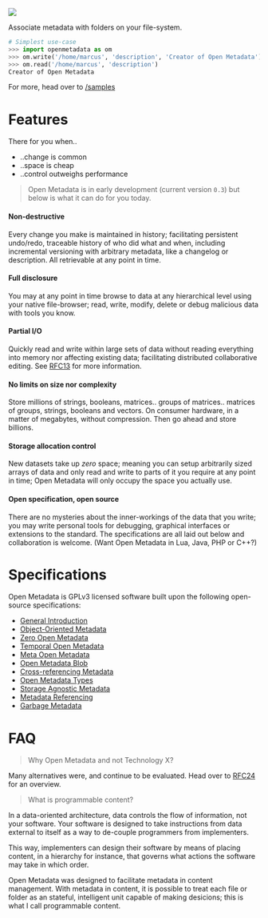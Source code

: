 <!-- ![](https://dl.dropbox.com/s/f756p54ermi9wto/openmetadata_black_small_rgb_aw1.png) -->
![](https://dl.dropbox.com/s/frgz506hx49i9rt/openmetadata_black_med_rgb_aw1.png)

Associate metadata with folders on your file-system.

```python
# Simplest use-case
>>> import openmetadata as om
>>> om.write('/home/marcus', 'description', 'Creator of Open Metadata')
>>> om.read('/home/marcus', 'description')
Creator of Open Metadata
```

For more, head over to [/samples](https://github.com/abstractfactory/openmetadata/tree/master/samples)

# Features

There for you when..

* ..change is common
* ..space is cheap
* ..control outweighs performance

> Open Metadata is in early development (current version `0.3`) but below is what it can do for you today.

#### Non-destructive

Every change you make is maintained in history; facilitating persistent undo/redo, traceable history of who did what and when, including incremental versioning with arbitrary metadata, like a changelog or description. All retrievable at any point in time.

#### Full disclosure

You may at any point in time browse to data at any hierarchical level using your native file-browser; read, write, modify, delete or debug malicious data with tools you know.

#### Partial I/O

Quickly read and write within large sets of data without reading everything into memory nor affecting existing data; facilitating distributed collaborative editing. See [RFC13][] for more information.

#### No limits on size nor complexity

Store millions of strings, booleans, matrices.. groups of matrices.. matrices of groups, strings, booleans and vectors. On consumer hardware, in a matter of megabytes, without compression. Then go ahead and store billions.

#### Storage allocation control

New datasets take up *zero* space; meaning you can setup arbitrarily sized arrays of data and only read and write to parts of it you require at any point in time; Open Metadata will only occupy the space you actually use.

#### Open specification, open source

There are no mysteries about the inner-workings of the data that you write; you may write personal tools for debugging, graphical interfaces or extensions to the standard. The specifications are all laid out below and collaboration is welcome. (Want Open Metadata in Lua, Java, PHP or C++?)


# Specifications

Open Metadata is GPLv3 licensed software built upon the following open-source specifications:

* [General Introduction](http://rfc.abstractfactory.io/spec/10)
* [Object-Oriented Metadata](http://rfc.abstractfactory.io/spec/12)
* [Zero Open Metadata](http://rfc.abstractfactory.io/spec/13)
* [Temporal Open Metadata](http://rfc.abstractfactory.io/spec/14)
* [Meta Open Metadata](http://rfc.abstractfactory.io/spec/15)
* [Open Metadata Blob](http://rfc.abstractfactory.io/spec/16)
* [Cross-referencing Metadata](http://rfc.abstractfactory.io/spec/17)
* [Open Metadata Types](http://rfc.abstractfactory.io/spec/18)
* [Storage Agnostic Metadata](http://rfc.abstractfactory.io/spec/19)
* [Metadata Referencing](http://rfc.abstractfactory.io/spec/20)
* [Garbage Metadata](http://rfc.abstractfactory.io/spec/20)

# FAQ

> Why Open Metadata and not Technology X?

Many alternatives were, and continue to be evaluated. Head over to [RFC24](http://rfc.abstractfactory.io/spec/24/) for an overview.

> What is programmable content?

In a data-oriented architecture, data controls the flow of information, not your software. Your software is designed to take instructions from data external to itself as a way to de-couple programmers from implementers.

This way, implementers can design their software by means of placing content, in a hierarchy for instance, that governs what actions the software may take in which order.

Open Metadata was designed to facilitate metadata in content management. With metadata in content, it is possible to treat each file or folder as an stateful, intelligent unit capable of making desicions; this is what I call programmable content.

[RFC13]: http://rfc.abstractfactory.io/spec/13